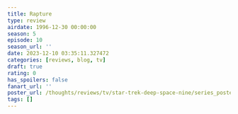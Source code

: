 ```yaml
---
title: Rapture
type: review
airdate: 1996-12-30 00:00:00
season: 5
episode: 10
season_url: ''
date: 2023-12-10 03:35:11.327472
categories: [reviews, blog, tv]
draft: true
rating: 0
has_spoilers: false
fanart_url: ''
poster_url: /thoughts/reviews/tv/star-trek-deep-space-nine/series_poster.jpg
tags: []
---
```


